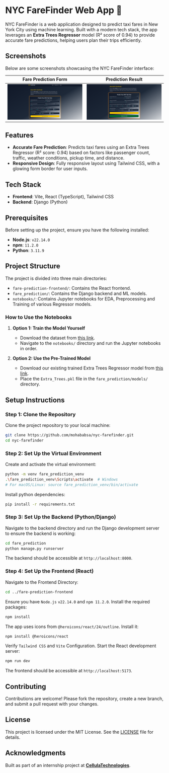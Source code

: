 # NYC FareFinder Web App 🚖

NYC FareFinder is a web application designed to predict taxi fares in New York City using machine learning. Built with a modern tech stack, the app leverages an **Extra Trees Regressor** model (R² score of 0.94) to provide accurate fare predictions, helping users plan their trips efficiently.

## Screenshots
Below are some screenshots showcasing the NYC FareFinder interface:

| **Fare Prediction Form** | **Prediction Result** |
|--------------------------|-----------------------|
| ![Fare Prediction Form](screenshots/src1.png) | ![Prediction Result](screenshots/src2.png) |


## Features
- **Accurate Fare Prediction**: Predicts taxi fares using an Extra Trees Regressor (R² score: 0.94) based on factors like passenger count, traffic, weather conditions, pickup time, and distance.
- **Responsive Design**: Fully responsive layout using Tailwind CSS, with a glowing form border for user inputs.

## Tech Stack
- **Frontend**: Vite, React (TypeScript), Tailwind CSS
- **Backend**: Django (Python)

## Prerequisites
Before setting up the project, ensure you have the following installed:

- **Node.js**: `v22.14.0`
- **npm**: `11.2.0`
- **Python**: `3.11.9`

## Project Structure
The project is divided into three main directories:
- `fare-prediction-frontend/`: Contains the React frontend.
- `fare_prediction/`: Contains the Django backend and ML models.
- `notebooks/`: Contains Jupyter notebooks for EDA, Preprocessing and Training of various Regressor models.

### How to Use the Notebooks
1. **Option 1: Train the Model Yourself**
   - Download the dataset from [this link](https://mega.nz/file/FP12nADK#j-Rd32Ohe6FEf_sYKCN7qriiFdpLGJiNReprFsob938).
   - Navigate to the `notebooks/` directory and run the Jupyter notebooks in order.

2. **Option 2: Use the Pre-Trained Model**
   - Download our existing trained Extra Trees Regressor model from [this link](https://your-model-hosting-service.com/extra_trees_model.pkl).
   - Place the `Extra_Trees.pkl` file in the `fare_prediction/models/` directory.

## Setup Instructions

### Step 1: Clone the Repository
Clone the project repository to your local machine:
```bash
git clone https://github.com/mohababsa/nyc-farefinder.git
cd nyc-farefinder
```

### Step 2: Set Up the Virtual Environment
Create and activate the virtual environment:
```bash
python -m venv fare_prediction_venv
.\fare_prediction_venv\Scripts\activate  # Windows
# For macOS/Linux: source fare_prediction_venv/bin/activate
```
Install python dependencies:
```bash
pip install -r requirements.txt
```

### Step 3: Set Up the Backend (Python/Django)
Navigate to the backend directory and run the Django development server to ensure the backend is working:
```bash
cd fare_prediction
python manage.py runserver
```
The backend should be accessible at `http://localhost:8000`.

### Step 4: Set Up the Frontend (React)
Navigate to the Frontend Directory:
```bash
cd ../fare-prediction-frontend
```
Ensure you have `Node.js` `v22.14.0` and `npm 11.2.0`. Install the required packages:
```bash
npm install
```
The app uses icons from `@heroicons/react/24/outline`. Install it:
```bash
npm install @heroicons/react
```
Verify `Tailwind CSS` and `Vite` Configuration.
Start the React development server:
```bash
npm run dev
```
The frontend should be accessible at `http://localhost:5173`.

## Contributing
Contributions are welcome! Please fork the repository, create a new branch, and submit a pull request with your changes.

## License
This project is licensed under the MIT License. See the [LICENSE](./LICENCE) file for details.

## Acknowledgments
Built as part of an internship project at [**CellulaTechnologies**](https://www.linkedin.com/company/cellula-technologies/posts/?feedView=all).
